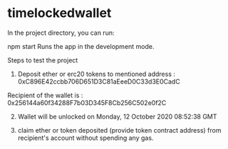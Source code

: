 # timelockedwallet

In the project directory, you can run:

npm start
Runs the app in the development mode.

Steps to test the project 

1) Deposit ether or erc20 tokens to mentioned address : 0xC896E42ccbb706D651D3C81aEeeD0C33d3E0CadC

Recipient of the wallet is : 0x256144a60f34288F7b03D345F8Cb256C502e0f2C

2) Wallet will be unlocked on Monday, 12 October 2020 08:52:38 GMT

3) claim ether or token deposited (provide token contract address) from recipient's account without spending any gas.

